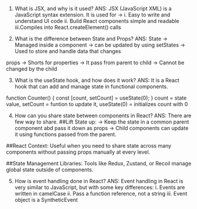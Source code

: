 1. What is JSX, and why is it used?
ANS: JSX (JavaScript XML) is a JavaScript syntax extension.
It is used for -> i. Easy to write and understand UI code
                 ii. Build React components simple and readable
                 iii.Compiles into React.createElement() calls


2. What is the difference between State and Props?
ANS: 
State
-> Managed inside a component
-> can be updated by using setStates
-> Used to store and handle data that changes

props
-> Shorts for properties
-> It pass from parent to child
-> Cannot be changed by the child


3. What is the useState hook, and how does it work?
ANS: It is a React hook that can add and manage state in functional components.

function Counter() {
  const [count, setCount] = useState(0);
}
count = state value, setCount = funtion to update it, useState(0) = initializes count with 0



4. How can you share state between components in React?
ANS: There are few way to share.
##Lift State up:
-> Keep the state in a common parent component abd pass it down as props
-> Child components can update it using functions passed from the parent.

##React Context: Useful when you need to share state across many components without passing props manually at every level.

##State Management Libraries: Tools like Redux, Zustand, or Recoil manage global state outside of components.


5. How is event handling done in React?
ANS: Event handling in React is very similar to JavaScript, but with some key differences:
i. Events are written in camelCase
ii. Pass a function reference, not a string
iii. Event object is a SyntheticEvent
